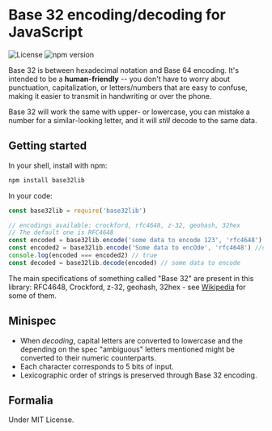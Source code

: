 # Base 32 encoding/decoding for JavaScript

![License](https://img.shields.io/github/license/elephantcastle/base32lib)
![npm version](https://img.shields.io/github/package-json/v/elephantcastle/base32lib)
<!-- ![Coverage](https://img.shields.io/endpoint?url=https://gist.githubusercontent.com/MishaKav/5e90d640f8c212ab7bbac38f72323f80/raw/jest-coverage-comment__main.json) -->

Base 32 is between hexadecimal notation and Base 64 encoding. It's intended to be a **human-friendly** -- you don't have to worry about punctuation, capitalization, or letters/numbers that are easy to confuse, making it easier to transmit in handwriting or over the phone.

Base 32 will work the same with upper- or lowercase, you can mistake a number for a similar-looking letter, and it will *still* decode to the same data.

## Getting started

In your shell, install with npm:

```sh
npm install base32lib
```

In your code:

```javascript
const base32lib = require('base32lib')

// encodings available: crockford, rfc4648, z-32, geohash, 32hex
// The default one is RFC4648
const encoded = base32lib.encode('some data to encode 123', 'rfc4648') //onxw2zjamrqxiyjaorxsazlomnxwizjagezdg===
const encoded2 = base32lib.encode('Some data to encOde', 'rfc4648') //onxw2zjamrqxiyjaorxsazlomnxwizjagezdg===
console.log(encoded === encoded2) // true
const decoded = base32lib.decode(encoded) // some data to encode
```

The main specifications of something called "Base 32" are present in this library: RFC4648, Crockford, z-32, geohash, 32hex - see [Wikipedia](http://en.wikipedia.org/wiki/Base_32) for some of them.

## Minispec

- When *decoding*, capital letters are converted to lowercase and the depending on the spec "ambiguous" letters mentioned might be converted to their numeric counterparts.
- Each character corresponds to 5 bits of input.
- Lexicographic order of strings is preserved through Base 32 encoding.

## Formalia

Under MIT License.
